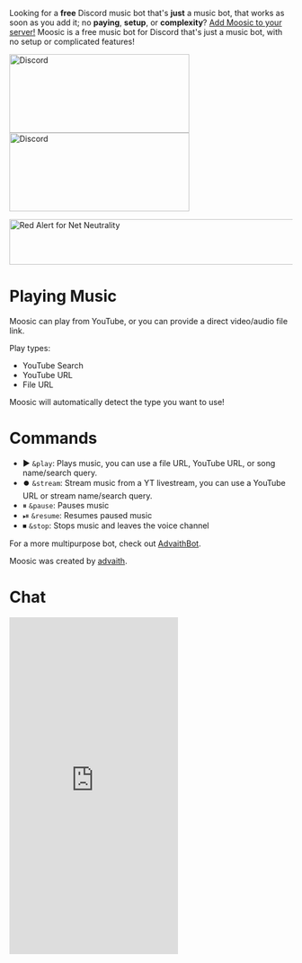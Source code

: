 Looking for a **free** Discord music bot that's **just** a music bot, that works as soon as you add it; no **paying**, **setup**, or **complexity**? [Add Moosic to your server!](/invite) Moosic is a free music bot for Discord that's just a music bot, with no setup or complicated features!

<a href="https://discord.gg/WxPH3Fc" target="_blank" rel="noopener"><amp-img class="rounded" src="https://discordapp.com/api/guilds/461426831103623168/embed.png?style=banner3" alt="Discord" layout="fixed" height="140" width="320"><noscript><img class="rounded" src="https://discordapp.com/api/guilds/461426831103623168/embed.png?style=banner3" alt="Discord" layout="fixed" height="140" width="320"></noscript></amp-img></a> <a href="https://discord.gg/WxPH3Fc" target="_blank" rel="noopener"><amp-img class="rounded" src="https://discordapp.com/api/guilds/398998849026261003/embed.png?style=banner3" alt="Discord" layout="fixed" height="140" width="320"><noscript><img class="rounded" src="https://discordapp.com/api/guilds/398998849026261003/embed.png?style=banner3" alt="Discord" layout="fixed" height="140" width="320"></noscript></amp-img></a>

<a href="https://battleforthenet.com" target="_blank" rel="noopener"><amp-img src="https://cdn.discordapp.com/attachments/252296452708106240/446101872701472778/redalert-white.png" alt="Red Alert for Net Neutrality" layout="fixed" height="81" width="873"><img src="https://cdn.discordapp.com/attachments/252296452708106240/446101872701472778/redalert-white.png" alt="Red Alert for Net Neutrality" layout="fixed" height="81" width="873"></amp-img></a>

# Playing Music
Moosic can play from YouTube, or you can provide a direct video/audio file link.

Play types:
- YouTube Search
- YouTube URL
- File URL

Moosic will automatically detect the type you want to use!

# Commands
- ▶️ `&play`: Plays music, you can use a file URL, YouTube URL, or song name/search query.
- ⏺️ `&stream`: Stream music from a YT livestream, you can use a YouTube URL or stream name/search query.
- ⏸ `&pause`: Pauses music
- ⏯ `&resume`: Resumes paused music
- ⏹ `&stop`: Stops music and leaves the voice channel

For a more multipurpose bot, check out [AdvaithBot](https://advaithbot.com).

Moosic was created by [advaith](https://advaith.fun).

# Chat
<amp-iframe class="rounded" src="https://cl2.widgetbot.io/channels/461426831103623168/461426831103623174/" height="600" frameborder="0" sandbox="allow-scripts allow-same-origin"><noscript><iframe class="rounded" src="https://cl2.widgetbot.io/channels/461426831103623168/461426831103623174/" height="600" frameborder="0" sandbox="allow-scripts allow-same-origin"></iframe></noscript></amp-iframe>
